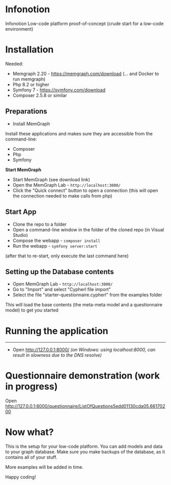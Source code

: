 # Infonotion

Infonotion
Low-code platform proof-of-concept (crude start for a low-code environment)

# Installation
Needed:
- Memgraph 2.20 - https://memgraph.com/download (... and Docker to run memgraph)
- Php 8.2 or higher 
- Symfony 7 - https://symfony.com/download
- Composer 2.5.8 or similar

Preparations
---
- Install MemGraph

Install these applications and makes sure they are accessible from the command-line:
- Composer
- Php
- Symfony

**Start MemGraph**
- Start MemGraph (see download link)
- Open the MemGraph Lab - ```http://localhost:3000/```
- Click the "Quick connect" button to open a connection (this will open the connection needed to make calls from php)

**Start App**
---
- Clone the repo to a folder
- Open a command-line window in the folder of the cloned repo (in Visual Studio)
- Compose the webapp - ```composer install```
- Run the webapp - ```symfony server:start```

(after that to re-start, only execute the last command here)

Setting up the Database contents
---
- Open MemGraph Lab - ```http://localhost:3000/```
- Go to "Import" and select "Cypherl file import"
- Select the file "starter-questionnaire.cypherl" from the examples folder

This will load the base contents (the meta-meta model and a questionnaire model) to get you started

# Running the application
---
- Open http://127.0.0.1:8000/
*(on Windows: using localhost:8000, can result in slowness due to the DNS resolve)*

# Questionnaire demonstration (work in progress)
Open http://127.0.0.1:8000/questionnaire/ListOfQuestions5edd01130cda05.66170200

# Now what?
This is the setup for your low-code platform. You can add models and data to your graph database.
Make sure you make backups of the database, as it contains all of your stuff.

More examples will be added in time.

Happy coding!
